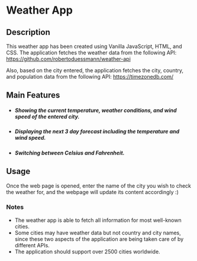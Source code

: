 # Weather App

## Description
This weather app has been created using Vanilla JavaScript, HTML, and CSS.
The application fetches the weather data from the following API:
https://github.com/robertoduessmann/weather-api

Also, based on the city entered, the application fetches the city, country, and population data from the following API:
https://timezonedb.com/

## Main Features
- ##### Showing the current temperature, weather conditions, and wind speed of the entered city.
- ##### Displaying the next 3 day forecast including the temperature and wind speed.
- ##### Switching between Celsius and Fahrenheit.

## Usage
Once the web page is opened, enter the name of the city you wish to check the weather for, and the webpage will update its content accordingly :)

### Notes
- The weather app is able to fetch all information for most well-known cities.
- Some cities may have weather data but not country and city names, since these two aspects of the application are being taken care of by different APIs.
- The application should support over 2500 cities worldwide.

